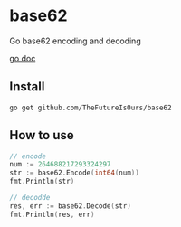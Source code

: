 # base62
Go base62 encoding and decoding

[go doc](https://pkg.go.dev/github.com/TheFutureIsOurs/base62)

## Install

	go get github.com/TheFutureIsOurs/base62

## How to use


```go
// encode
num := 264688217293324297
str := base62.Encode(int64(num))
fmt.Println(str)

// decodde
res, err := base62.Decode(str)
fmt.Println(res, err)

```